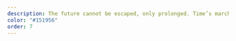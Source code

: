 ```yaml
---
description: The future cannot be escaped, only prolonged. Time’s march claims all.
color: "#151956"
order: 7
---
```

